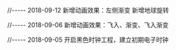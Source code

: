 //----- 2018-09-12
新增动画效果：左侧渐变
新增地球旋转

//----- 2018-09-06
新增动画效果：飞入、渐变、飞入渐变

//----- 2018-09-05
开启黑色时钟工程，建立初期电子时钟

